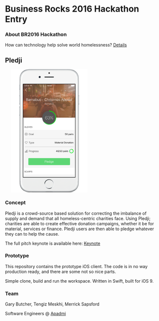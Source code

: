 # Business Rocks 2016 Hackathon Entry

### About BR2016 Hackathon
How can technology help solve world homelessness? [Details](http://www.business-rocks.com/hackathon.html)

## Pledji
<div style="width:100%;">
<img src="resources/Pledji.png" align="center" height="50%" width="50%" style="margin-left:20px;">
</div> 

### Concept
Pledji is a crowd-source based solution for correcting the imbalance of supply and demand that all homeless-centric charities face. Using Pledji; charities are able to create effective donation campaigns, whether it be for material, services or finance. Pledji users are then able to pledge whatever they can to help the cause.

The full pitch keynote is available here: [Keynote](https://github.com/MerrickSapsford/BR2016-Hack/blob/develop/Keynote.key)

### Prototype
This repository contains the prototype iOS client. The code is in no way production ready, and there are some not so nice parts.

Simple clone, build and run the workspace. Written in Swift, built for iOS 9.

### Team
Gary Butcher, Tengiz Meskhi, Merrick Sapsford

Software Engineers @ [Apadmi](http://www.apadmi.com)



